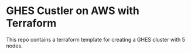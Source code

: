 # GHES Custler on AWS with Terraform

This repo contains a terraform template for creating a GHES cluster with 5 nodes.